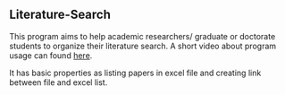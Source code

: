 ## Literature-Search

This program aims to help academic researchers/ graduate or doctorate students to organize their literature search. A short video about program usage can found [here](https://www.youtube.com/watch?v=CDv3FQBJGXk).

It has basic properties as listing papers in excel file and creating link between file and excel list.

